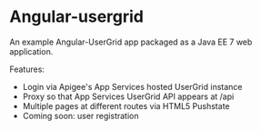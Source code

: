 # Angular-usergrid

An example Angular-UserGrid app packaged as a Java EE 7 web application. 

Features:
* Login via Apigee's App Services hosted UserGrid instance
* Proxy so that App Services UserGrid API appears at /api
* Multiple pages at different routes via HTML5 Pushstate
* Coming soon: user registration
